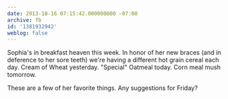 ```yaml
---
date: 2013-10-16 07:15:42.000000000 -07:00
archive: fb
id: '1381932942'
weblog: false
---
```


Sophia's in breakfast heaven this week. In honor of her new braces (and in deference to her sore teeth) we're having a different hot grain cereal each day. Cream of Wheat yesterday. "Special" Oatmeal today. Corn meal mush tomorrow.

These are a few of her favorite things. Any suggestions for Friday?
